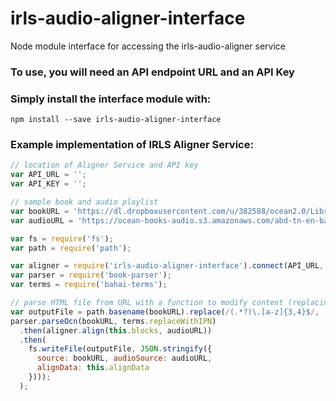 # irls-audio-aligner-interface
Node module interface for accessing the irls-audio-aligner service

### To use, you will need an API endpoint URL and an API Key

### Simply install the interface module with:
``` 
npm install --save irls-audio-aligner-interface
```

### Example implementation of IRLS Aligner Service:
``` Javascript
// location of Aligner Service and API key
var API_URL = '';
var API_KEY = '';

// sample book and audio playlist
var bookURL = 'https://dl.dropboxusercontent.com/u/382588/ocean2.0/Library/books-work/4.%20proofed-done/abd-tn-en.html';
var audioURL = 'https://ocean-books-audio.s3.amazonaws.com/abd-tn-en-bahiyyih-nakhjavani.m3u';

var fs = require('fs');
var path = require('path');

var aligner = require('irls-audio-aligner-interface').connect(API_URL, API_KEY); 
var parser = require('book-parser'); 
var terms = require('bahai-terms');

// parse HTML file from URL with a function to modify content (replacing each term with IPN equivilant) 
var outputFile = path.basename(bookURL).replace(/(.*?)\.[a-z]{3,4}$/, '$1.json');
parser.parseOcn(bookURL, terms.replaceWithIPN) 
  .then(aligner.align(this.blocks, audioURL))
  .then(
    fs.writeFile(outputFile, JSON.stringify({
      source: bookURL, audioSource: audioURL, 
      alignData: this.alignData
    }))); 
  );
```
